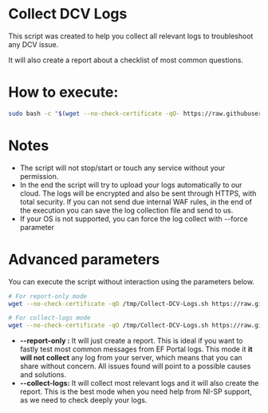 # Collect DCV Logs

This script was created to help you collect all relevant logs to troubleshoot any DCV issue.

It will also create a report about a checklist of most common questions.

# How to execute:

```bash
sudo bash -c "$(wget --no-check-certificate -qO- https://raw.githubusercontent.com/NISP-GmbH/Collect-DCV-Logs/main/Collect-DCV-Logs.sh)"
```

# Notes 
- The script will not stop/start or touch any service without your permission.
- In the end the script will try to upload your logs automatically to our cloud. The logs will be encrypted and also be sent through HTTPS, with total security. If you can not send due internal WAF rules, in the end of the execution you can save the log collection file and send to us.
- If your OS is not supported, you can force the log collect with --force parameter

# Advanced parameters

You can execute the script without interaction using the parameters below.

```bash
# For report-only mode
wget --no-check-certificate -qO /tmp/Collect-DCV-Logs.sh https://raw.githubusercontent.com/NISP-GmbH/Collect-DCV-Logs/main/Collect-DCV-Logs.sh && sudo bash /tmp/Collect-DCV-Logs.sh --report-only

# For collect-logs mode
wget --no-check-certificate -qO /tmp/Collect-DCV-Logs.sh https://raw.githubusercontent.com/NISP-GmbH/Collect-DCV-Logs/main/Collect-DCV-Logs.sh && sudo bash /tmp/Collect-DCV-Logs.sh --collect-logs

```

- **--report-only :** It will just create a report. This is ideal if you want to fastly test most common messages from EF Portal logs. This mode it **it will not collect** any log from your server, which means that you can share without concern. All issues found will point to a possible causes and solutions.
- **--collect-logs:** It will collect most relevant logs and it will also create the report. This is the best mode when you need help from NI-SP support, as we need to check deeply your logs.


